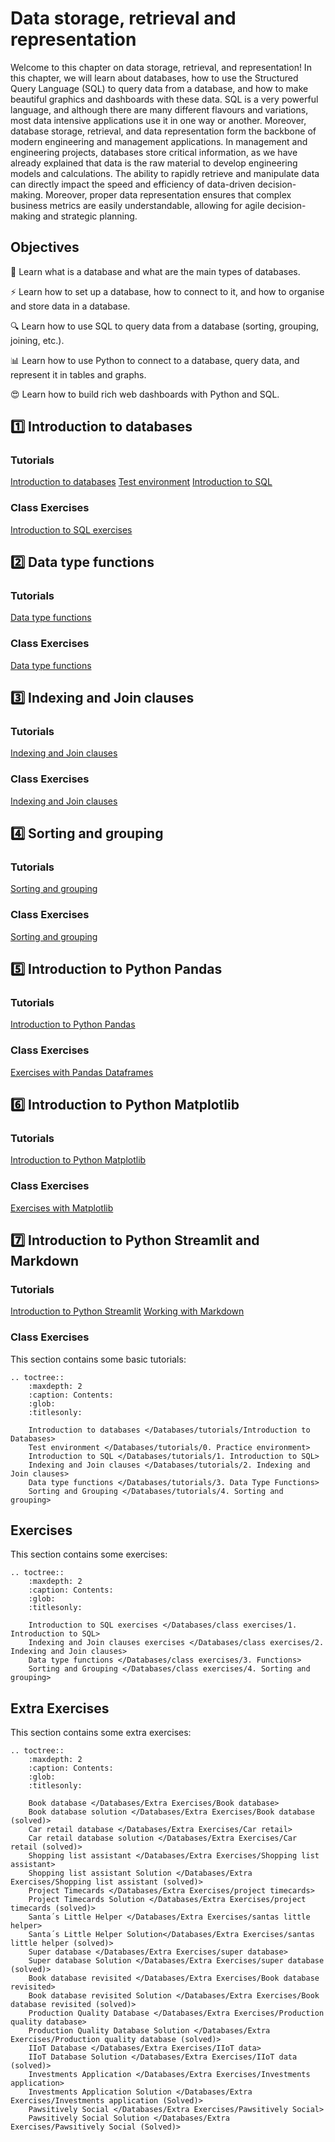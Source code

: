 # Data storage, retrieval and representation

Welcome to this chapter on data storage, retrieval, and representation! In this chapter, we will learn about databases, how to use the Structured Query Language (SQL) to query data from a database, and how to make beautiful graphics and dashboards with these data. 
SQL  is a very powerful language, and although there are many different flavours and variations, most data intensive applications use it in one way or another.
Moreover, database storage, retrieval, and data representation form the backbone of modern engineering and management applications. 
In management and engineering projects, databases store critical information, as we have already explained that data is the raw material to develop engineering models and calculations. 
The ability to rapidly retrieve and manipulate data can directly impact the speed and efficiency of data-driven decision-making. 
Moreover, proper data representation ensures that complex business metrics are easily understandable, allowing for agile decision-making and strategic planning. 

## Objectives

🚀 Learn what is a database and what are the main types of databases.

⚡ Learn how to set up a database, how to connect to it, and how to organise and store data in a database.

🔍 Learn how to use SQL to query data from a database (sorting, grouping, joining, etc.).

📊 Learn how to use Python to connect to a database, query data, and represent it in tables and graphs.

😍 Learn how to build rich web dashboards with Python and SQL.


## 1️⃣ Introduction to databases
### Tutorials
[Introduction to databases](tutorials/Introduction%20to%20Databases.ipynb)
[Test environment](tutorials/0.%20Practice%20environment.ipynb)
[Introduction to SQL](tutorials/1.%20Introduction%20to%20SQL.ipynb)

### Class Exercises
[Introduction to SQL exercises](class%20exercises/1.%20Introduction%20to%20SQL.ipynb)

## 2️⃣ Data type functions
### Tutorials
[Data type functions](tutorials/3.%20Data%20Type%20Functions.ipynb)

### Class Exercises
[Data type functions](class%20exercises/3.%20Functions.ipynb)

## 3️⃣ Indexing and Join clauses
### Tutorials
[Indexing and Join clauses](tutorials/2.%20Indexing%20and%20Join%20clauses.ipynb)

### Class Exercises
[Indexing and Join clauses](class%20exercises/2.%20Indexing%20and%20Join%20clauses.ipynb)

## 4️⃣ Sorting and grouping
### Tutorials
[Sorting and grouping](tutorials/4.%20Sorting%20and%20grouping.ipynb)

### Class Exercises
[Sorting and grouping](class%20exercises/4.%20Sorting%20and%20grouping.ipynb)

## 5️⃣ Introduction to Python Pandas
### Tutorials
[Introduction to Python Pandas](../Data%20Manipulation/tutorials/Pandas%20tutorial.ipynb)

### Class Exercises
[Exercises with Pandas Dataframes](../Data%20Manipulation/exercises/Pandas%20Dataframes.ipynb)

## 6️⃣ Introduction to Python Matplotlib
### Tutorials
[Introduction to Python Matplotlib](../Data%20Manipulation/tutorials/Matplotlib%20tutorial.ipynb)

### Class Exercises
[Exercises with Matplotlib](../Data%20Manipulation/exercises/Matplotlib.ipynb)

## 7️⃣ Introduction to Python Streamlit and Markdown
### Tutorials
[Introduction to Python Streamlit](../Data%20Manipulation/tutorials/Streamlit%20tutorial.ipynb)
[Working with Markdown](../Introduction/tutorials/Working%20with%20Markdown%20cells.ipynb)

### Class Exercises



This section contains some basic tutorials:

```{eval-rst}
.. toctree::
    :maxdepth: 2
    :caption: Contents:
    :glob:
    :titlesonly:

    Introduction to databases </Databases/tutorials/Introduction to Databases>
    Test environment </Databases/tutorials/0. Practice environment>
    Introduction to SQL </Databases/tutorials/1. Introduction to SQL>
    Indexing and Join clauses </Databases/tutorials/2. Indexing and Join clauses>
    Data type functions </Databases/tutorials/3. Data Type Functions>
    Sorting and Grouping </Databases/tutorials/4. Sorting and grouping>
```

## Exercises

This section contains some exercises:

```{eval-rst}
.. toctree::
    :maxdepth: 2
    :caption: Contents:
    :glob:
    :titlesonly:

    Introduction to SQL exercises </Databases/class exercises/1. Introduction to SQL>
    Indexing and Join clauses exercises </Databases/class exercises/2. Indexing and Join clauses>
    Data type functions </Databases/class exercises/3. Functions>
    Sorting and Grouping </Databases/class exercises/4. Sorting and grouping>
```

## Extra Exercises

This section contains some extra exercises:

```{eval-rst}
.. toctree::
    :maxdepth: 2
    :caption: Contents:
    :glob:
    :titlesonly:

    Book database </Databases/Extra Exercises/Book database>
    Book database solution </Databases/Extra Exercises/Book database (solved)>
    Car retail database </Databases/Extra Exercises/Car retail>
    Car retail database solution </Databases/Extra Exercises/Car retail (solved)>
    Shopping list assistant </Databases/Extra Exercises/Shopping list assistant>
    Shopping list assistant Solution </Databases/Extra Exercises/Shopping list assistant (solved)>
    Project Timecards </Databases/Extra Exercises/project timecards>
    Project Timecards Solution </Databases/Extra Exercises/project timecards (solved)>
    Santa´s Little Helper </Databases/Extra Exercises/santas little helper>
    Santa´s Little Helper Solution</Databases/Extra Exercises/santas little helper (solved)>
    Super database </Databases/Extra Exercises/super database>
    Super database Solution </Databases/Extra Exercises/super database (solved)>
    Book database revisited </Databases/Extra Exercises/Book database revisited>
    Book database revisited Solution </Databases/Extra Exercises/Book database revisited (solved)>
    Production Quality Database </Databases/Extra Exercises/Production quality database>
    Production Quality Database Solution </Databases/Extra Exercises/Production quality database (solved)>
    IIoT Database </Databases/Extra Exercises/IIoT data>
    IIoT Database Solution </Databases/Extra Exercises/IIoT data (solved)>
    Investments Application </Databases/Extra Exercises/Investments application>
    Investments Application Solution </Databases/Extra Exercises/Investments application (Solved)>
    Pawsitively Social </Databases/Extra Exercises/Pawsitively Social>
    Pawsitively Social Solution </Databases/Extra Exercises/Pawsitively Social (Solved)>
```
